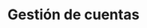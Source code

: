 ---
title: "Gestión de cuentas"
description: "Gestiona las cuentas tanto de ingresos como egresos de manera intantanea, generando reportes de los diferentes estados financieros."
image: "./chart-icon-blue.png"
---